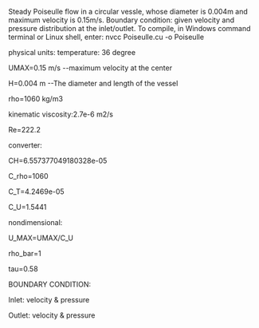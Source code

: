 Steady Poiseulle flow in a circular vessle, whose diameter is 0.004m and maximum velocity is 0.15m/s. Boundary condition: given velocity and pressure distribution at the inlet/outlet. To compile, in Windows command terminal or Linux shell, enter: nvcc Poiseulle.cu -o Poiseulle

physical units:
temperature: 36 degree

UMAX=0.15 m/s --maximum velocity at the center

H=0.004 m --The diameter and length of the vessel

rho=1060 kg/m3

kinematic viscosity:2.7e-6 m2/s

Re=222.2

converter:

CH=6.557377049180328e-05

C_rho=1060

C_T=4.2469e-05

C_U=1.5441

nondimensional:

U_MAX=UMAX/C_U

rho_bar=1

tau=0.58

BOUNDARY CONDITION:

Inlet: velocity & pressure

Outlet: velocity & pressure
